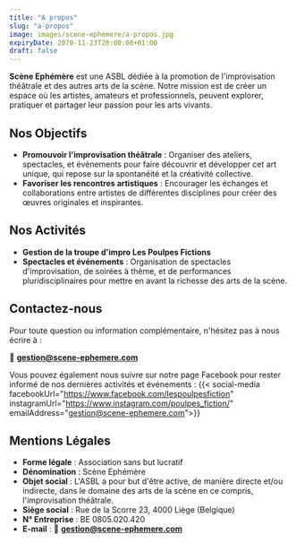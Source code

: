 ```yaml
---
title: "A propos"
slug: "a-propos"
image: images/scene-ephemere/a-propos.jpg
expiryDate: 2070-11-23T20:00:00+01:00
draft: false
---
```

**Scène Ephémère** est une ASBL dédiée à la promotion de l'improvisation théâtrale et des autres arts de la scène. Notre mission est de créer un espace où les artistes, amateurs et professionnels, peuvent explorer, pratiquer et partager leur passion pour les arts vivants.

## Nos Objectifs

- **Promouvoir l'improvisation théâtrale** : Organiser des ateliers, spectacles, et événements pour faire découvrir et développer cet art unique, qui repose sur la spontanéité et la créativité collective.
- **Favoriser les rencontres artistiques** : Encourager les échanges et collaborations entre artistes de différentes disciplines pour créer des œuvres originales et inspirantes.

## Nos Activités

- **Gestion de la troupe d'impro Les Poulpes Fictions** 
- **Spectacles et événements** : Organisation de spectacles d'improvisation, de soirées à thème, et de performances pluridisciplinaires pour mettre en avant la richesse des arts de la scène.

## Contactez-nous

Pour toute question ou information complémentaire, n'hésitez pas à nous écrire à :

📧 **[gestion@scene-ephemere.com](mailto:gestion@scene-ephemere.com)**

Vous pouvez également nous suivre sur notre page Facebook pour rester informé de nos dernières activités et événements :
  {{< social-media facebookUrl="https://www.facebook.com/lespoulpesfiction" instagramUrl="https://www.instagram.com/poulpes_fiction/" emailAddress="gestion@scene-ephemere.com">}}

## Mentions Légales

- **Forme légale** : Association sans but lucratif
- **Dénomination** : Scène Ephémère
- **Objet social** : L'ASBL a pour but d'être active, de manière directe et/ou indirecte, dans le domaine des arts de la scène en ce compris, l'improvisation théâtrale.
- **Siège social** : Rue de la Scorre 23, 4000 Liège (Belgique)
- **N° Entreprise** : BE 0805.020.420
- **E-mail** : 📧 **[gestion@scene-ephemere.com](mailto:gestion@scene-ephemere.com)**
